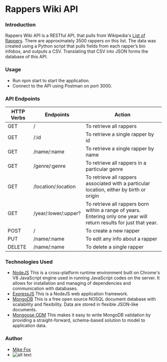 # Rappers Wiki API

### Introduction

Rappers Wiki API is a RESTful API, that pulls from Wikipedia's [List of Rappers](https://en.wikipedia.org/wiki/List_of_hip_hop_musicians). There are approximately 3500 rappers on this list. The data was created using a Python script that pulls fields from each rapper’s bio infobox, and outputs a CSV. Translating that CSV into JSON forms the database of this API.

### Usage

- Run npm start to start the application.
- Connect to the API using Postman on port 3000.

### API Endpoints

| HTTP Verbs | Endpoints            | Action                                                                                                               |
| ---------- | -------------------- | -------------------------------------------------------------------------------------------------------------------- |
| GET        | /                    | To retrieve all rappers                                                                                              |
| GET        | /:id                 | To retrieve a single rapper by id                                                                                    |
| GET        | /name/:name          | To retrieve a single rapper by name                                                                                  |
| GET        | /genre/:genre        | To retrieve all rappers in a particular genre                                                                        |
| GET        | /location/:location  | To retrieve all rappers associated with a particular location, either by birth or origin                             |
| GET        | /year/:lower/:upper? | To retrieve all rappers born within a range of years. Entering only one year will return results for just that year. |
| POST       | /                    | To create a new rapper                                                                                               |
| PUT        | /name/:name          | To edit any info about a rapper                                                                                      |
| DELETE     | /name/:name          | To delete a single rapper                                                                                            |

### Technologies Used

- [NodeJS](https://nodejs.org/) This is a cross-platform runtime environment built on Chrome's V8 JavaScript engine used in running JavaScript codes on the server. It allows for installation and managing of dependencies and communication with databases.
- [ExpressJS](https://www.expresjs.org/) This is a NodeJS web application framework.
- [MongoDB](https://www.mongodb.com/) This is a free open source NOSQL document database with scalability and flexibility. Data are stored in flexible JSON-like documents.
- [Mongoose ODM](https://mongoosejs.com/) This makes it easy to write MongoDB validation by providing a straight-forward, schema-based solution to model to application data.

### Author

- [Mike Fox](https://github.com/mik3f0x)
- ![alt text](https://avatars.githubusercontent.com/u/143910078?v=4)
